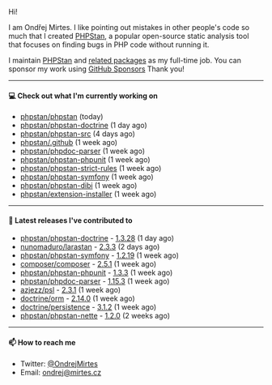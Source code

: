 Hi!

I am Ondřej Mirtes. I like pointing out mistakes in other people's code so much that I created [PHPStan](https://phpstan.org/), a popular open-source static analysis tool that focuses on finding bugs in PHP code without running it.

I maintain [PHPStan](https://github.com/phpstan/phpstan) and [related packages](https://github.com/phpstan/) as my full-time job. You can sponsor my work using [GitHub Sponsors](https://github.com/sponsors/ondrejmirtes) Thank you!

---

#### 💻 Check out what I'm currently working on

- [phpstan/phpstan](https://github.com/phpstan/phpstan) (today)
- [phpstan/phpstan-doctrine](https://github.com/phpstan/phpstan-doctrine) (1 day ago)
- [phpstan/phpstan-src](https://github.com/phpstan/phpstan-src) (4 days ago)
- [phpstan/.github](https://github.com/phpstan/.github) (1 week ago)
- [phpstan/phpdoc-parser](https://github.com/phpstan/phpdoc-parser) (1 week ago)
- [phpstan/phpstan-phpunit](https://github.com/phpstan/phpstan-phpunit) (1 week ago)
- [phpstan/phpstan-strict-rules](https://github.com/phpstan/phpstan-strict-rules) (1 week ago)
- [phpstan/phpstan-symfony](https://github.com/phpstan/phpstan-symfony) (1 week ago)
- [phpstan/phpstan-dibi](https://github.com/phpstan/phpstan-dibi) (1 week ago)
- [phpstan/extension-installer](https://github.com/phpstan/extension-installer) (1 week ago)

---

#### 🔭 Latest releases I've contributed to

- [phpstan/phpstan-doctrine](https://github.com/phpstan/phpstan-doctrine) - [1.3.28](https://github.com/phpstan/phpstan-doctrine/releases/tag/1.3.28) (1 day ago)
- [nunomaduro/larastan](https://github.com/nunomaduro/larastan) - [2.3.3](https://github.com/nunomaduro/larastan/releases/tag/2.3.3) (2 days ago)
- [phpstan/phpstan-symfony](https://github.com/phpstan/phpstan-symfony) - [1.2.19](https://github.com/phpstan/phpstan-symfony/releases/tag/1.2.19) (1 week ago)
- [composer/composer](https://github.com/composer/composer) - [2.5.1](https://github.com/composer/composer/releases/tag/2.5.1) (1 week ago)
- [phpstan/phpstan-phpunit](https://github.com/phpstan/phpstan-phpunit) - [1.3.3](https://github.com/phpstan/phpstan-phpunit/releases/tag/1.3.3) (1 week ago)
- [phpstan/phpdoc-parser](https://github.com/phpstan/phpdoc-parser) - [1.15.3](https://github.com/phpstan/phpdoc-parser/releases/tag/1.15.3) (1 week ago)
- [azjezz/psl](https://github.com/azjezz/psl) - [2.3.1](https://github.com/azjezz/psl/releases/tag/2.3.1) (1 week ago)
- [doctrine/orm](https://github.com/doctrine/orm) - [2.14.0](https://github.com/doctrine/orm/releases/tag/2.14.0) (1 week ago)
- [doctrine/persistence](https://github.com/doctrine/persistence) - [3.1.2](https://github.com/doctrine/persistence/releases/tag/3.1.2) (1 week ago)
- [phpstan/phpstan-nette](https://github.com/phpstan/phpstan-nette) - [1.2.0](https://github.com/phpstan/phpstan-nette/releases/tag/1.2.0) (2 weeks ago)

---

#### 📫 How to reach me

- Twitter: [@OndrejMirtes](https://twitter.com/ondrejmirtes)
- Email: [ondrej@mirtes.cz](mailto:ondrej@mirtes.cz)
